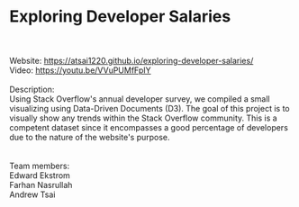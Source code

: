 # Exploring Developer Salaries
<br><br>
Website: https://atsai1220.github.io/exploring-developer-salaries/ <br>
Video: https://youtu.be/VVuPUMfFpIY <br><br>
Description: <br>
Using Stack Overflow's annual developer survey, we compiled a small visualizing using Data-Driven Documents (D3). The goal of this project is to visually show any trends within the Stack Overflow community. This is a competent dataset since it encompasses a good percentage of developers due to the nature of the website's purpose. <br>
<br><br>
Team members:<br>
Edward Ekstrom <br>
Farhan Nasrullah <br>
Andrew Tsai<br>

